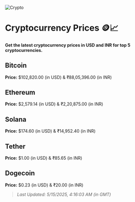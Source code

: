 
![Crypto](https://www.techguide.com.au/wp-content/uploads/2020/11/crypto3.jpeg)

# Cryptocurrency Prices 🪙📈

#### Get the latest cryptocurrency prices in USD and INR for top 5 cryptocurrencies.

## Bitcoin

**Price:** $102,820.00 (in USD) & ₹88,05,396.00 (in INR)

## Ethereum

**Price:** $2,579.14 (in USD) & ₹2,20,875.00 (in INR)

## Solana

**Price:** $174.60 (in USD) & ₹14,952.40 (in INR)

## Tether

**Price:** $1.00 (in USD) & ₹85.65 (in INR)

## Dogecoin

**Price:** $0.23 (in USD) & ₹20.00 (in INR)

> _Last Updated: 5/15/2025, 4:16:03 AM (in GMT)_
